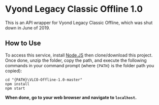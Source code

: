 # Vyond Legacy Classic Offline 1.0
This is an API wrapper for Vyond Legacy Classic Offline, which was shut down in June of 2019.
## How to Use
To access this service, install [Node.JS](https://nodejs.org/en/) then clone/download this project.	Once done, unzip the folder, copy the path, and execute the following commands in your command prompt (where `{PATH}` is the folder path you copied):
```console
cd "{PATH}\VLCO-Offline-1.0-master"
npm install
npm start
```
**When done, go to your web browser and navigate to `localhost`.**
